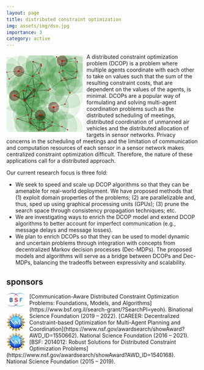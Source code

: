 ```yaml
---
layout: page
title: distributed constraint optimization
img: assets/img/dsn.jpg
importance: 3
category: active
---
```

<img style="float: left; padding: 5px 10px 5px 0px;" src="/assets/img/dsn.jpg">
A distributed constraint optimization problem (DCOP) is a problem where multiple agents coordinate with each other to take on values such that the sum of the resulting constraint costs, that are dependent on the values of the agents, is minimal. DCOPs are a popular way of formulating and solving multi-agent coordination problems such as the distributed scheduling of meetings, distributed coordination of unmanned air vehicles and the distributed allocation of targets in sensor networks. Privacy concerns in the scheduling of meetings and the limitation of communication and computation resources of each sensor in a sensor network makes centralized constraint optimization difficult. Therefore, the nature of these applications call for a distributed approach.

Our current research focus is three fold:
- We seek to speed and scale up DCOP algorithms so that they can be amenable for real-world deployment. We have proposed methods that (1) exploit domain properties of the problems; (2) are parallelizable and, thus, sped up using graphical processing units (GPUs); (3) prune the search space through consistency propagation techniques; etc.
- We are investigating ways to enrich the DCOP model and extend DCOP algorithms to better account for imperfect communication (e.g., message delays and message losses).
- We plan to enrich DCOPs so that they can be used to model dynamic and uncertain problems through integration with concepts from decentralized Markov decision processes (Dec-MDPs). The proposed models and algorithms will serve as a bridge between DCOPs and Dec-MDPs, balancing the tradeoffs between expressivity and scalability.

<h2>sponsors</h2>

<p></p>

<img style="float: left; margin: 0px 10px 0px 0px;" src="/assets/img/bsf.png" width="50px">
[Communication-Aware Distributed Constraint Optimization Problems: Foundations, Models, and Algorithms](https://www.bsf.org.il/search-grant/?SearchPI=yeoh).
Binational Science Foundation (2019 – 2022).


<img style="float: left; margin: 0px 10px 0px 0px;" src="/assets/img/nsf.png" width="50px">
[CAREER: Decentralized Constraint-based Optimization for Multi-Agent Planning and Coordination](https://www.nsf.gov/awardsearch/showAward?AWD_ID=1550662).
National Science Foundation (2016 – 2021).

<img style="float: left; margin: 0px 10px 0px 0px;" src="/assets/img/nsf.png" width="50px">
[BSF: 2014012: Robust Solutions for Distributed Constraint Optimization Problems](https://www.nsf.gov/awardsearch/showAward?AWD_ID=1540168).<br/>
National Science Foundation (2015 – 2019).
